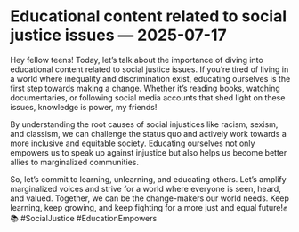 # Educational content related to social justice issues — 2025-07-17

Hey fellow teens! Today, let’s talk about the importance of diving into educational content related to social justice issues. If you’re tired of living in a world where inequality and discrimination exist, educating ourselves is the first step towards making a change. Whether it’s reading books, watching documentaries, or following social media accounts that shed light on these issues, knowledge is power, my friends!

By understanding the root causes of social injustices like racism, sexism, and classism, we can challenge the status quo and actively work towards a more inclusive and equitable society. Educating ourselves not only empowers us to speak up against injustice but also helps us become better allies to marginalized communities.

So, let’s commit to learning, unlearning, and educating others. Let’s amplify marginalized voices and strive for a world where everyone is seen, heard, and valued. Together, we can be the change-makers our world needs. Keep learning, keep growing, and keep fighting for a more just and equal future!✊📚 #SocialJustice #EducationEmpowers